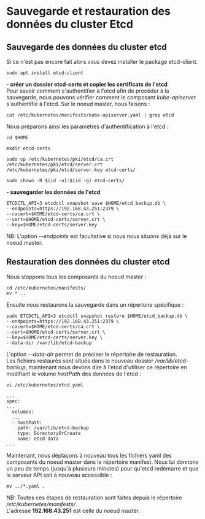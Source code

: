 # Sauvegarde et restauration des données du cluster Etcd

## Sauvegarde des données du cluster etcd
Si ce n'est pas encore fait alors vous devez installer le package etcd-client.
```
sudo apt install etcd-client
```

**- créer un dossier etcd-certs et copier les certificats de l'etcd**<br>
Pour savoir comment s'authentifier à l'etcd afin de procéder à la sauvegarde, nous pouvons vérifier comment le composant *kube-apiserver* s'authentifie à l'etcd. Sur le noeud master, nous faisons :
```
cat /etc/kubernetes/manifests/kube-apiserver.yaml | grep etcd
```

Nous préparons ainsi les paramètres d'authentification à l'etcd :
```
cd $HOME

mkdir etcd-certs

sudo cp /etc/kubernetes/pki/etcd/ca.crt /etc/kubernetes/pki/etcd/server.crt /etc/kubernetes/pki/etcd/server.key etcd-certs/

sudo chown -R $(id -u):$(id -g) etcd-certs/
```

**- sauvegarder les données de l'etcd**
```
ETCDCTL_API=3 etcdctl snapshot save $HOME/etcd_backup.db \
--endpoints=https://192.168.43.251:2379 \
--cacert=$HOME/etcd-certs/ca.crt \
--cert=$HOME/etcd-certs/server.crt \
--key=$HOME/etcd-certs/server.key
```

NB: L'option *--endpoints* est facultative si nous nous situons déjà sur le noeud master.

## Restauration des données du cluster etcd
Nous stoppons tous les composants du noeud master :
```
cd /etc/kubernetes/manifests/
mv * ..
```

Ensuite nous restaurons la sauvegarde dans un répertoire spécifique :
```
sudo ETCDCTL_API=3 etcdctl snapshot restore $HOME/etcd_backup.db \
--endpoints=https://192.168.43.251:2379 \
--cacert=$HOME/etcd-certs/ca.crt \
--cert=$HOME/etcd-certs/server.crt \
--key=$HOME/etcd-certs/server.key \
--data-dir /var/lib/etcd-backup
```

L'option *--data-dir* permet de préciser le répertoire de restauration.<br> Les fichiers restaurés sont situés dans le nouveau dossier */var/lib/etcd-backup*, maintenant nous devons dire à l'etcd d'utiliser ce répertoire en modifiant le volume *hostPath* des données de l'etcd :
```
vi /etc/kubernetes/etcd.yaml
```

```
...
spec:
...
  volumes:
  ...
  - hostPath:
    path: /var/lib/etcd-backup
    type: DirectoryOrCreate
    name: etcd-data
...
```

Maintenant, nous déplaçons à nouveau tous les fichiers yaml des composants du noeud master dans le répertoire manifest. Nous lui donnons un peu de temps (jusqu'à plusieurs minutes) pour qu'etcd redémarre et que le serveur API soit à nouveau accessible :

```
mv ../*.yaml .
```

NB: Toutes ces étapes de restauration sont faites depuis le répertoire */etc/kubernetes/manifests/*. <br>
L'adresse **192.168.43.251** est celle du noeud master.